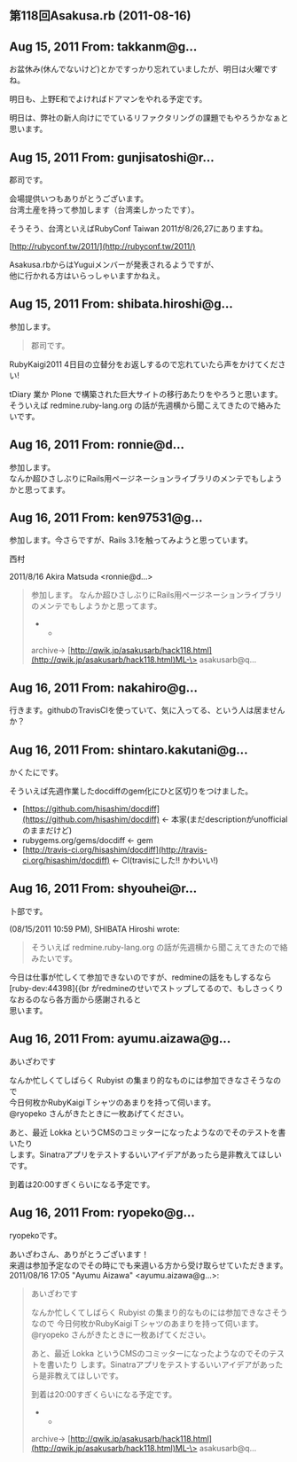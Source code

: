 ## 第118回Asakusa.rb (2011-08-16)

## Aug 15, 2011 From: takkanm@g...

お盆休み(休んでないけど)とかですっかり忘れていましたが、明日は火曜ですね。

明日も、上野E和でよければドアマンをやれる予定です。

明日は、弊社の新人向けにでているリファクタリングの課題でもやろうかなぁと思います。

## Aug 15, 2011 From: gunjisatoshi@r...

郡司です。

会場提供いつもありがとうございます。  
台湾土産を持って参加します（台湾楽しかったです）。

そうそう、台湾といえばRubyConf Taiwan 2011が8/26,27にありますね。

[http://rubyconf.tw/2011/](http://rubyconf.tw/2011/)

Asakusa.rbからはYuguiメンバーが発表されるようですが、  
他に行かれる方はいらっしゃいますかねえ。

## Aug 15, 2011 From: shibata.hiroshi@g...

参加します。

> 郡司です。

RubyKaigi2011 4日目の立替分をお返しするので忘れていたら声をかけてください!

tDiary 業か Plone で構築された巨大サイトの移行あたりをやろうと思います。  
そういえば redmine.ruby-lang.org の話が先週横から聞こえてきたので絡みたいです。

## Aug 16, 2011 From: ronnie@d...

参加します。  
なんか超ひさしぶりにRails用ページネーションライブラリのメンテでもしようかと思ってます。

## Aug 16, 2011 From: ken97531@g...

参加します。今さらですが、Rails 3.1を触ってみようと思っています。

西村

2011/8/16 Akira Matsuda \<ronnie@d...\>

> 参加します。 なんか超ひさしぶりにRails用ページネーションライブラリのメンテでもしようかと思ってます。
> 
> - -
> 
> archive-\> [http://qwik.jp/asakusarb/hack118.html](http://qwik.jp/asakusarb/hack118.html)ML-\> asakusarb@q...
## Aug 16, 2011 From: nakahiro@g...

行きます。githubのTravisCIを使っていて、気に入ってる、という人は居ませんか？

## Aug 16, 2011 From: shintaro.kakutani@g...

かくたにです。

そういえば先週作業したdocdiffのgem化にひと区切りをつけました。

- [https://github.com/hisashim/docdiff](https://github.com/hisashim/docdiff) ← 本家(まだdescriptionがunofficialのままだけど)
- rubygems.org/gems/docdiff ← gem
- [http://travis-ci.org/hisashim/docdiff](http://travis-ci.org/hisashim/docdiff) ← CI(travisにした!! かわいい!)

## Aug 16, 2011 From: shyouhei@r...

卜部です。

(08/15/2011 10:59 PM), SHIBATA Hiroshi wrote:

> そういえば redmine.ruby-lang.org の話が先週横から聞こえてきたので絡みたいです。

今日は仕事が忙しくて参加できないのですが、redmineの話をもしするなら[ruby-dev:44398]{{br がredmineのせいでストップしてるので、もしさっくりなおるのなら各方面から感謝されると  
思います。

## Aug 16, 2011 From: ayumu.aizawa@g...

あいざわです

なんか忙しくてしばらく Rubyist の集まり的なものには参加できなさそうなので  
今日何枚かRubyKaigiＴシャツのあまりを持って伺います。  
@ryopeko さんがきたときに一枚あげてください。

あと、最近 Lokka というCMSのコミッターになったようなのでそのテストを書いたり  
します。Sinatraアプリをテストするいいアイデアがあったら是非教えてほしいです。

到着は20:00すぎくらいになる予定です。

## Aug 16, 2011 From: ryopeko@g...

ryopekoです。

あいざわさん、ありがとうございます！  
来週は参加予定なのでその時にでも来週いる方から受け取らせていただきます。  
2011/08/16 17:05 "Ayumu Aizawa" \<ayumu.aizawa@g...\>:

> あいざわです
> 
> なんか忙しくてしばらく Rubyist の集まり的なものには参加できなさそうなので 今日何枚かRubyKaigiＴシャツのあまりを持って伺います。 @ryopeko さんがきたときに一枚あげてください。
> 
> あと、最近 Lokka というCMSのコミッターになったようなのでそのテストを書いたり します。Sinatraアプリをテストするいいアイデアがあったら是非教えてほしいです。
> 
> 到着は20:00すぎくらいになる予定です。
> 
> - -
> 
> archive-\> [http://qwik.jp/asakusarb/hack118.html](http://qwik.jp/asakusarb/hack118.html)ML-\> asakusarb@q...
